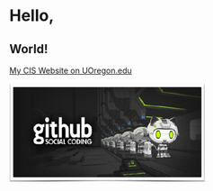 # Hello,
## World!

[My CIS Website on UOregon.edu](http://pages.uoregon.edu/cli9/111/)

![gjthub social coding logo](images/github-image.png)
